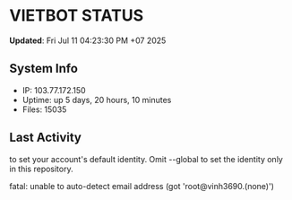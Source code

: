 # VIETBOT STATUS
**Updated**: Fri Jul 11 04:23:30 PM +07 2025

## System Info
- IP: 103.77.172.150
- Uptime: up 5 days, 20 hours, 10 minutes
- Files: 15035

## Last Activity

to set your account's default identity.
Omit --global to set the identity only in this repository.

fatal: unable to auto-detect email address (got 'root@vinh3690.(none)')
